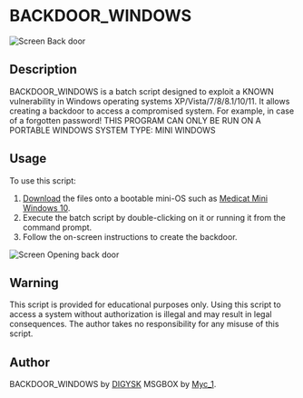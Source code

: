 # BACKDOOR_WINDOWS

![Screen Back door](https://miro.medium.com/v2/resize:fit:1400/1*zffI4cGVHhODfOIRz9yq8Q.png)

## Description
BACKDOOR_WINDOWS is a batch script designed to exploit a KNOWN vulnerability in Windows operating systems XP/Vista/7/8/8.1/10/11. It allows creating a backdoor to access a compromised system. For example, in case of a forgotten password!
THIS PROGRAM CAN ONLY BE RUN ON A PORTABLE WINDOWS SYSTEM TYPE: MINI WINDOWS

## Usage
To use this script:
1. [Download](https://github.com/DIGYSKY/BACKDOOR_WINDOWS/archive/refs/tags/1.1.3.zip) the files onto a bootable mini-OS such as [Medicat Mini Windows 10](https://medicatusb.com/).
2. Execute the batch script by double-clicking on it or running it from the command prompt.
3. Follow the on-screen instructions to create the backdoor.

![Screen Opening back door](https://www.technig.com/wp-content/uploads/2022/04/Accessibility-1024x576.png)

## Warning
This script is provided for educational purposes only. Using this script to access a system without authorization is illegal and may result in legal consequences. The author takes no responsibility for any misuse of this script.

## Author
BACKDOOR_WINDOWS by [DIGYSK](https://github.com/DIGYSKY)
MSGBOX by [Myc_1](http://myc01.free.fr/msgbox/).
